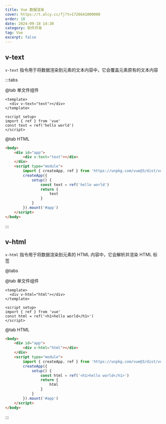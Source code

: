 ```yaml
---
title: Vue 数据渲染
cover: https://t.alcy.cc/fj?t=1726641000000
order: 10
date: 2024-09-18 14:30
category: 软件开发
tag: Vue
excerpt: false
---
```

## v-text

`v-text` 指令用于将数据渲染到元素的文本内容中，它会覆盖元素原有的文本内容

:::tabs

@tab 单文件组件

```vue
<template>
  <div v-text="text"></div>
</template>

<script setup>
import { ref } from 'vue'
const text = ref('hello world')
</script>
```
@tab HTML
```html
<body>
    <div id="app">
        <div v-text="text"></div>
    </div>
    <script type="module">
        import { createApp, ref } from 'https://unpkg.com/vue@3/dist/vue.esm-browser.js'
        createApp({
            setup() {
                const text = ref('hello world')
                return {
                    text
                }
            }
        }).mount('#app')
    </script>
</body>
```
:::
## v-html

`v-html` 指令用于将数据渲染到元素的 HTML 内容中，它会解析并渲染 HTML 标签

@tabs

@tab 单文件组件

```vue
<template>
  <div v-html="html"></div>
</template>

<script setup>
import { ref } from 'vue'
const html = ref('<h1>hello world</h1>')
</script>
```
@tab HTML
```html
<body>
    <div id="app">
        <div v-html="html"></div>
    </div>
    <script type="module">
        import { createApp, ref } from 'https://unpkg.com/vue@3/dist/vue.esm-browser.js'
        createApp({
            setup() {
                const html = ref('<h1>hello world</h1>')
                return {
                    html
                }
            }
        }).mount('#app')
    </script>
</body>
```
:::
